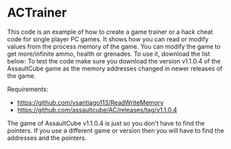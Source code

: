 # ACTrainer

This code is an example of how to create a game trainer or a hack cheat code for single player PC games. It shows how you can read or modify values from the process memory of the game. You can modify the game to get more/infinite ammo, health or grenades. To use it, download the list below: To test the code make sure you download the version v1.1.0.4 of the AssaultCube game as the memory addresses changed in newer releases of the game.

Requirements:
* https://github.com/vsantiago113/ReadWriteMemory
* https://github.com/assaultcube/AC/releases/tag/v1.1.0.4

The game of AssaultCube v1.1.0.4 is just so you don't have to find the pointers. If you use a different game or version then you will have to find the addresses and the pointers.


